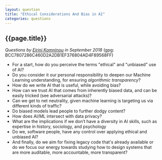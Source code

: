 ```yaml
---
layout: question
title: "Ethical Considerations And Bias in AI"
categories: questions
---
```


<h2>{{page.title}}</h2>

<p><em>Questions by <a href="mailto:e-mail@inferential.site">Eirini Komninou</a> in September 2018</em> (gpg: BCC7807286C460D2A2DB1EF376804AD4F89568FF)</p>

* For a start, how do you perceive the terms "ethical" and "unbiased" use of AI?
* Do you consider it our personal responsibility to deepen our Machine Learning understanding, for ensuring _algorithmic transparency_?
* How do we write AI that is useful, while avoiding bias?
* How can we trust AI that comes from inherently biased data, and can be easily tricked (see adversarial attacks)?
* Can we get to net neutrality, given machine learning is targeting us via different kinds of traffic?
* Do biased models lead people to further dodgy content?
* How does AI/ML intersect with data privacy?
* What are the implications if we don’t have a diversity in AI skills, such as expertise in history, sociology, and psychology
* Do we, software people, have any control over applying ethical and unbiased AI?
* And finally, do we aim for fixing legacy code that's already available or do we focus our energy towards studying how to design systems that are more auditable, more accountable, more transparent?
